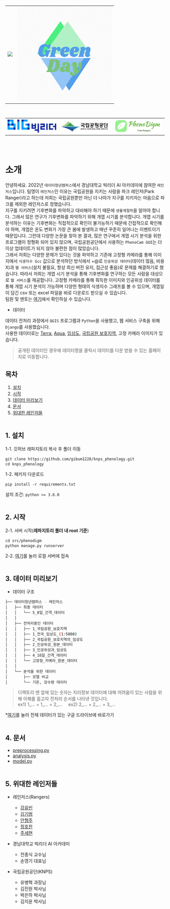 <table>
   <tr>
      <td><img src="./logo/rangers_logo.png" width="300"/></td>
      <td><img src="./logo/greenday_logo.png" width="300"/></td>
   </tr>
</table>
<br>
<table style="height:100">
   <tr>
      <td><img src="./logo/bigleader_logo.png" width="250"/></td>
      <td><img src="./logo/knps_logo.png" width="250"/></td>
      <td><img src="./logo/phenodigm_logo.png" width="250"/></td>
   <tr>
</table>
<br><br>
   
# 소개

안녕하세요. 2022년 `데이터청년캠퍼스`에서 경남대학교 빅리더 AI 아카데미에 참여한 `레인저스`입니다. 팀명이 `레인저스`인 이유는 국립공원을 지키는 사람을 파크 레인저(Park Ranger)라고 하는데 저희는 국립공원뿐만 아닌 더 나아가 지구를 지키자는 마음으로 파크를 제외한 레인저스로 정했습니다.   
지구를 지키려면 기후변화를 파악하고 대비해야 하기 때문에 `생물계절학`을 알아야 합니다. 그래서 많은 연구가 기후변화를 파악하기 위해 개엽 시기를 분석합니다. 개엽 시기를 분석하는 이유는 기후변화는 직접적으로 확인이 불가능하기 때문에 간접적으로 확인해야 하며, 개엽은 온도 변화가 가장 큰 봄에 발생하고 매년 꾸준히 일어나는 이벤트이기 때문입니다. 그런데 다양한 논문을 찾아 본 결과, 많은 연구에서 개엽 시기 분석을 위한 프로그램이 정형화 되어 있지 않으며, 국립공원공단에서 사용하는 `PhenoCam GUI`는 더이상 업데이트가 되지 않아 불편한 점이 많았습니다.   
그래서 저희는 다양한 문제가 있다는 것을 파악하고 기존에 고정형 카메라를 통해 이미지에서 `식생지수 Gcc` 값으로 분석하던 방식에서 +@로 `인공위성 데이터`(데이터 많음, 비용X)과 `웹 서비스`(설치 불필요, 항상 최신 버전 유지, 접근성 좋음)로 문제를 해결하기로 했습니다. 따라서 저희는 개엽 시기 분석을 통해 기후변화를 연구하는 모든 사람을 대상으로 `웹 서비스`를 제공합니다. 고정형 카메라를 통해 흭득한 이미지와 인공위성 데이터를 통해 개엽 시기 분석이 가능하며 다양한 형태의 식생지수 그래프를 볼 수 있으며, 개엽일이 담긴 csv 또는 excel 파일을 바로 다운로드 받으실 수 있습니다.   
팀원 및 멘토는 [여기](#5-위대한-레인저들)에서 확인하실 수 있습니다.
      
- 데이터   

데이터 전처리 과정에서 `QGIS` 프로그램과 `Python`을 사용했고, 웹 서비스 구축을 위해 `Django`를 사용했습니다.   
사용한 데이터로는 [Terra](https://search.earthdata.nasa.gov/search?q=C1621383370-LPDAAC_ECS&sp[0]=127%2C38&qt=2003-01-01T00%3A00%3A00.000Z%2C2021-12-31T23%3A59%3A59.999Z&lat=37.99951171875&long=127.001953125&zoom=7), [Aqua](https://search.earthdata.nasa.gov/search?q=MYD13Q1%20V061&sp[0]=127%2C38&qt=2003-01-01T00%3A00%3A00.000Z%2C2021-12-31T23%3A59%3A59.999Z&lat=37.99951171875&long=127.001953125&zoom=7), [임상도](http://data.nsdi.go.kr/dataset/20190716ds00001), [국립공원 보호지역](http://www.kdpa.kr/), 고정 카메라 이미지가 있습니다.
> 공개된 데이터인 경우에 데이터명을 클릭시 데이터를 다운 받을 수 있는 홈페이지로 이동합니다.

   
## 목차
1. [설치](#1-설치)
1. [시작](#2-시작)
1. [데이터 미리보기](#3-데이터-미리보기)
1. [문서](#4-문서)
1. [위대한 레인저들](#5-위대한-레인저들)
<br><br>
## 1. 설치
1-1. 깃허브 레파지토리 복사 후 폴더 이동
```
git clone https://github.com/gibum1228/knps_phenology.git
cd knps_phenology
```
1-2. 패키지 다운로드
```
pip install -r requirements.txt
```
설치 조건: 
`python >= 3.6.0`
<br><br>
## 2. 시작
2-1. 서버 시작(**레파지토리 폴더 내 root 기준**)
```
cd src/phenodigm
python manage.py runserver
```
2-2. [여기](http://127.0.0.1:8000)를 눌러 로컬 서버에 접속 
<br><br>
## 3. 데이터 미리보기
- 데이터 구조
```bash
├── 데이터청년캠퍼스 - 레인저스
│   ├── 최종 데이터
│   │   └── 5_8일_간격_데이터
│   │
│   ├── 전처리중인 데이터
│   │   ├── 1_국립공원_보호지역
│   │   ├── 1_전국_임상도_(1:5000)
│   │   ├── 2_국립공원_보호지역의_임상도
│   │   ├── 2_인공위성_원본_데이터
│   │   ├── 3_인공위성과_임상도
│   │   ├── 4_16일_간격_데이터
│   │   └── 고정형_카메라_원본_데이터
│   │
│   └── 분석을 위한 데이터
│       ├── 모델 비교
│       └── 기온, 강수량 데이터
``` 
> 디렉토리 맨 앞에 있는 숫자는 지리정보 데이터에 대해 어려움이 있는 사람을 위해 이해를 돕고자 전처리 순서를 나타낸 것입니다.   
> ex1) 1_... + 1_... = 2_...&nbsp;&nbsp;&nbsp;&nbsp;&nbsp;ex2) 2_... + 2_... = 3_...

*[여기](https://drive.google.com/drive/folders/18wJPKxjIfvqn2lseMWll9AnG_dIO0vnh?usp=sharing)를 눌러 전체 데이터가 있는 구글 드라이브에 바로가기
<br><br>
## 4. 문서

- [preprocessing.py](https://github.com/gibum1228/knps_phenology/blob/main/document/preprocessing.md)
- [analysis.py](https://github.com/gibum1228/knps_phenology/blob/main/document/analysis.md)
- [model.py](https://github.com/gibum1228/knps_phenology/blob/main/document/model.md)
<br><br>
## 5. 위대한 레인저들
- 레인저스(Rangers)
  - [강유빈](https://github.com/yubbi4)
  - [김기범](https://github.com/gibum1228)
  - [안형주](https://github.com/HyungjooAhn1)
  - [정호찬](https://github.com/Eumgill98)
  - [주세현](https://github.com/shjoo0407)
   
- 경남대학교 빅리더 AI 아카데미
  - 전종식 교수님
  - 손영기 대표님

- 국립공원공단(KNPS)
   - 유병혁 과장님
   - 김진원 박사님
   - 박은하 박사님
   - 김지윤 박사님
